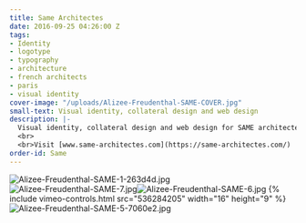 ```yaml
---
title: Same Architectes
date: 2016-09-25 04:26:00 Z
tags:
- Identity
- logotype
- typography
- architecture
- french architects
- paris
- visual identity
cover-image: "/uploads/Alizee-Freudenthal-SAME-COVER.jpg"
small-text: Visual identity, collateral design and web design
description: |-
  Visual identity, collateral design and web design for SAME architectes, an up-and-coming architecture studio in Paris.
  <br>
  <br>Visit [www.same-architectes.com](https://same-architectes.com/)
order-id: Same
---
```


![Alizee-Freudenthal-SAME-1-263d4d.jpg](/uploads/Alizee-Freudenthal-SAME-1-263d4d.jpg)![Alizee-Freudenthal-SAME-7.jpg](/uploads/Alizee-Freudenthal-SAME-7.jpg)![Alizee-Freudenthal-SAME-6.jpg](/uploads/Alizee-Freudenthal-SAME-6.jpg)
{% include vimeo-controls.html src="536284205" width="16" height="9" %}
![Alizee-Freudenthal-SAME-5-7060e2.jpg](/uploads/Alizee-Freudenthal-SAME-5-7060e2.jpg)
